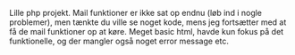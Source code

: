 Lille php projekt.
Mail funktioner er ikke sat op endnu (løb ind i nogle problemer), men tænkte du ville se noget kode, mens jeg fortsætter med at få de mail funktioner op at køre.
Meget basic html, havde kun fokus på det funktionelle, og der mangler også noget error message etc.
